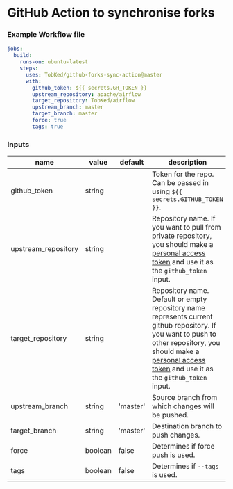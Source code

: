 # GitHub Action to synchronise forks 

### Example Workflow file

```yaml
jobs:
  build:
    runs-on: ubuntu-latest
    steps:
      uses: TobKed/github-forks-sync-action@master
      with:
        github_token: ${{ secrets.GH_TOKEN }}
        upstream_repository: apache/airflow
        target_repository: TobKed/airflow
        upstream_branch: master
        target_branch: master
        force: true
        tags: true
```

### Inputs

| name | value | default | description |
| ---- | ----- | ------- | ----------- |
| github_token | string | | Token for the repo. Can be passed in using `${{ secrets.GITHUB_TOKEN }}`. |
| upstream_repository | string | | Repository name. If you want to pull from private repository, you should make a [personal access token](https://github.com/settings/tokens) and use it as the `github_token` input. |
| target_repository | string | | Repository name. Default or empty repository name represents current github repository. If you want to push to other repository, you should make a [personal access token](https://github.com/settings/tokens) and use it as the `github_token` input. |
| upstream_branch | string | 'master' | Source branch from which changes will be pushed. |
| target_branch | string | 'master' | Destination branch to push changes. |
| force | boolean | false | Determines if force push is used. |
| tags | boolean | false | Determines if `--tags` is used. |
